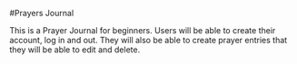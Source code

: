 #Prayers Journal

This is a Prayer Journal for beginners. Users will be able to create their account, log in and out. They will also be able to create prayer entries that they will be able to edit and delete. 
